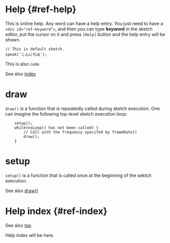 # Help {#ref-help}

This is online help. Any word can have a help entry.
You just need to have a `<div id="ref-keyword">`,
and then you can type **keyword** in the sketch editor,
put the cursor on it and press `[Help]` button and the
help entry will be shown.

    // This is default sketch. 
    speak('こんにちは');

This is also `code`.

See also <a href='#ref-index'>index</a>

# draw

`draw()` is a function that is repeatedly called during sketch execution. One
can imagine the following top-level sketch execution loop:

		setup();
		while(noLoop() has not been called) {
			// Call with the frequency specifed by frameRate()
			draw();
		}

# setup

`setup()` is a function that is called once at the beginning of the sektch execution.

See also <a href='#ref-draw'>draw()</a>

# Help index {#ref-index}

See also <a href='#ref-help'>top</a>

Help index will be here.
